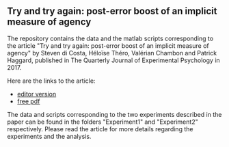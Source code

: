 Try and try again: post-error boost of an implicit measure of agency
---

The repository contains the data and the matlab scripts corresponding to the article "Try and try again: post-error boost of an implicit measure of agency" by Steven di Costa, Héloïse Théro, Valérian Chambon and Patrick Haggard, published in The Quarterly Journal of Experimental Psychology in 2017. 

Here are the links to the article:
* [editor version](https://journals.sagepub.com/doi/abs/10.1080/17470218.2017.1350871)
* [free pdf](http://discovery.ucl.ac.uk/1568303/7/DiCosta_TheroLatexVersion.pdf)

The data and scripts corresponding to the two experiments described in the paper can be found in the folders "Experiment1" and "Experiment2" respectively. Please read the article for more details regarding the experiments and the analysis.
